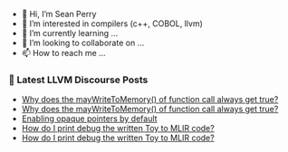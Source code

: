 - 👋 Hi, I’m Sean Perry
- 👀 I’m interested in compilers (c++, COBOL, llvm)
- 🌱 I’m currently learning ...
- 💞️ I’m looking to collaborate on ...
- 📫 How to reach me ...

<!---
s66perry/s66perry is a ✨ special ✨ repository because its `README.md` (this file) appears on your GitHub profile.
You can click the Preview link to take a look at your changes.
--->
### 📕 Latest LLVM Discourse Posts

<!-- DISCOURSE-LLVM:START -->
- [Why does the mayWriteToMemory&lpar;&rpar; of function call always get true?](https://discourse.llvm.org/t/why-does-the-maywritetomemory-of-function-call-always-get-true/62681#post_2)
- [Why does the mayWriteToMemory&lpar;&rpar; of function call always get true?](https://discourse.llvm.org/t/why-does-the-maywritetomemory-of-function-call-always-get-true/62681#post_1)
- [Enabling opaque pointers by default](https://discourse.llvm.org/t/enabling-opaque-pointers-by-default/61322?page=2#post_33)
- [How do I print debug the written Toy to MLIR code?](https://discourse.llvm.org/t/how-do-i-print-debug-the-written-toy-to-mlir-code/62679#post_5)
- [How do I print debug the written Toy to MLIR code?](https://discourse.llvm.org/t/how-do-i-print-debug-the-written-toy-to-mlir-code/62679#post_4)
<!-- DISCOURSE-LLVM:END -->
